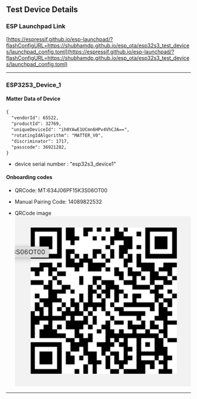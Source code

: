 ## Test Device Details

### ESP Launchpad Link
[https://espressif.github.io/esp-launchpad/?flashConfigURL=https://shubhamdp.github.io/esp_ota/esp32s3_test_devices/launchpad_config.toml](https://espressif.github.io/esp-launchpad/?flashConfigURL=https://shubhamdp.github.io/esp_ota/esp32s3_test_devices/launchpad_config.toml)

---

### ESP32S3_Device_1

#### Matter Data of Device
```
{
  "vendorId": 65522,
  "productId": 32769,
  "uniqueDeviceId": "ih0YAwE1UCmn6HPv4VhCJA==",
  "rotatingIdAlgorithm": "MATTER_V0",
  "discriminator": 1717,
  "passcode": 36921282,
}
```
- device serial number : "esp32s3_device1"

#### Onboarding codes
- QRCode: MT:634J06PF15K3S06OT00
- Manual Pairing Code: 14089822532

- QRCode image
![MT:634J06PF15K3S06OT00](esp32s3_device1_qrcode.png)

---
